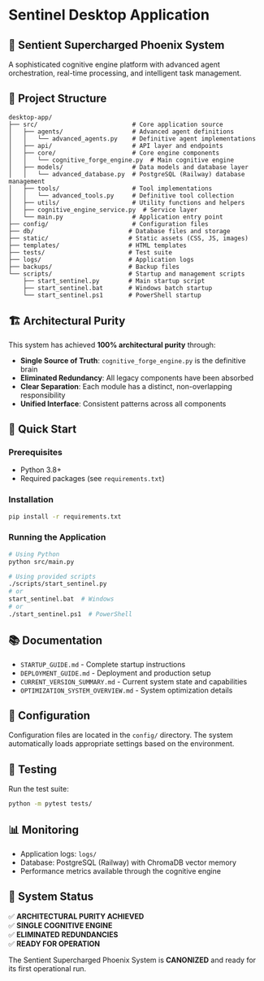# Sentinel Desktop Application

## 🚀 Sentient Supercharged Phoenix System

A sophisticated cognitive engine platform with advanced agent orchestration, real-time processing, and intelligent task management.

## 📁 Project Structure

```
desktop-app/
├── src/                          # Core application source
│   ├── agents/                   # Advanced agent definitions
│   │   └── advanced_agents.py    # Definitive agent implementations
│   ├── api/                      # API layer and endpoints
│   ├── core/                     # Core engine components
│   │   └── cognitive_forge_engine.py  # Main cognitive engine
│   ├── models/                   # Data models and database layer
│   │   └── advanced_database.py  # PostgreSQL (Railway) database management
│   ├── tools/                    # Tool implementations
│   │   └── advanced_tools.py     # Definitive tool collection
│   ├── utils/                    # Utility functions and helpers
│   ├── cognitive_engine_service.py  # Service layer
│   └── main.py                   # Application entry point
├── config/                       # Configuration files
├── db/                          # Database files and storage
├── static/                      # Static assets (CSS, JS, images)
├── templates/                   # HTML templates
├── tests/                       # Test suite
├── logs/                        # Application logs
├── backups/                     # Backup files
└── scripts/                     # Startup and management scripts
    ├── start_sentinel.py        # Main startup script
    ├── start_sentinel.bat       # Windows batch startup
    └── start_sentinel.ps1       # PowerShell startup
```

## 🏗️ Architectural Purity

This system has achieved **100% architectural purity** through:

- **Single Source of Truth**: `cognitive_forge_engine.py` is the definitive brain
- **Eliminated Redundancy**: All legacy components have been absorbed
- **Clear Separation**: Each module has a distinct, non-overlapping responsibility
- **Unified Interface**: Consistent patterns across all components

## 🚀 Quick Start

### Prerequisites
- Python 3.8+
- Required packages (see `requirements.txt`)

### Installation
```bash
pip install -r requirements.txt
```

### Running the Application
```bash
# Using Python
python src/main.py

# Using provided scripts
./scripts/start_sentinel.py
# or
start_sentinel.bat  # Windows
# or
./start_sentinel.ps1  # PowerShell
```

## 📚 Documentation

- `STARTUP_GUIDE.md` - Complete startup instructions
- `DEPLOYMENT_GUIDE.md` - Deployment and production setup
- `CURRENT_VERSION_SUMMARY.md` - Current system state and capabilities
- `OPTIMIZATION_SYSTEM_OVERVIEW.md` - System optimization details

## 🔧 Configuration

Configuration files are located in the `config/` directory. The system automatically loads appropriate settings based on the environment.

## 🧪 Testing

Run the test suite:
```bash
python -m pytest tests/
```

## 📊 Monitoring

- Application logs: `logs/`
- Database: PostgreSQL (Railway) with ChromaDB vector memory
- Performance metrics available through the cognitive engine

## 🎯 System Status

✅ **ARCHITECTURAL PURITY ACHIEVED**  
✅ **SINGLE COGNITIVE ENGINE**  
✅ **ELIMINATED REDUNDANCIES**  
✅ **READY FOR OPERATION**

The Sentient Supercharged Phoenix System is **CANONIZED** and ready for its first operational run. 